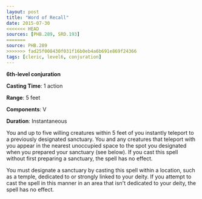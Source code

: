 ```yaml
---
layout: post
title: "Word of Recall"
date: 2015-07-30
<<<<<<< HEAD
sources: [PHB.289, SRD.193]
=======
source: PHB.289
>>>>>>> fad25f008430f031f16b0eb4a6b691e869f24366
tags: [cleric, level6, conjuration]
---
```


**6th-level conjuration**

**Casting Time**: 1 action

**Range**: 5 feet

**Components**: V

**Duration**: Instantaneous

You and up to five willing creatures within 5 feet of you instantly teleport to a previously designated sanctuary. You and any creatures that teleport with you appear in the nearest unoccupied space to the spot you designated when you prepared your sanctuary (see below). If you cast this spell without first preparing a sanctuary, the spell has no effect.

You must designate a sanctuary by casting this spell within a location, such as a temple, dedicated to or strongly linked to your deity. If you attempt to cast the spell in this manner in an area that isn't dedicated to your deity, the spell has no effect.
